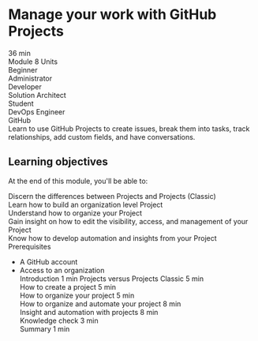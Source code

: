 # Manage your work with GitHub Projects  
36 min  
Module 8 Units  
Beginner  
Administrator  
Developer  
Solution Architect  
Student  
DevOps Engineer  
GitHub  
Learn to use GitHub Projects to create issues, break them into tasks, track relationships, add custom fields, and have conversations.  

## Learning objectives  
At the end of this module, you'll be able to:  
  
Discern the differences between Projects and Projects (Classic)  
Learn how to build an organization level Project  
Understand how to organize your Project  
Gain insight on how to edit the visibility, access, and management of your Project  
Know how to develop automation and insights from your Project  
Prerequisites  
- A GitHub account  
- Access to an organization  
Introduction  1 min
Projects versus Projects Classic 5 min  
How to create a project 5 min  
How to organize your project 5 min  
How to organize and automate your project 8 min  
Insight and automation with projects 8 min  
Knowledge check 3 min  
Summary 1 min  
